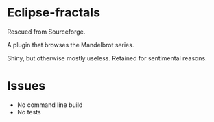 # Eclipse-fractals

Rescued from Sourceforge.

A plugin that browses the Mandelbrot series.

Shiny, but otherwise mostly useless. Retained for sentimental reasons.

# Issues

* No command line build
* No tests